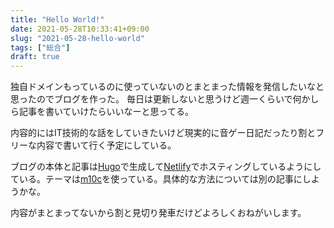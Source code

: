 ```yaml
---
title: "Hello World!"
date: 2021-05-28T10:33:41+09:00
slug: "2021-05-28-hello-world"
tags: ["総合"]
draft: true
---
```


独自ドメインもっているのに使っていないのとまとまった情報を発信したいなと思ったのでブログを作った。
毎日は更新しないと思うけど週一くらいで何かしら記事を書いていけたらいいなーと思ってる。

内容的にはIT技術的な話をしていきたいけど現実的に音ゲー日記だったり割とフリーな内容で書いて行く予定にしている。

ブログの本体と記事は[Hugo](https://gohugo.io/)で生成して[Netlify](https://www.netlify.com/)でホスティングしているようにしている。テーマは[m10c](https://github.com/vaga/hugo-theme-m10c)を使っている。具体的な方法については別の記事にしようかな。

内容がまとまってないから割と見切り発車だけどよろしくおねがいします。
